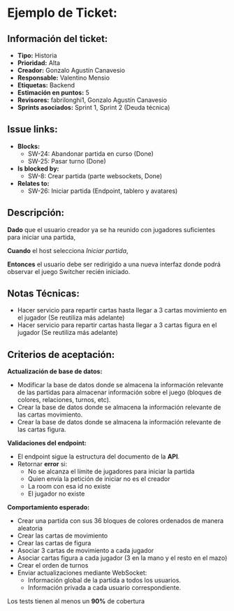 # Ejemplo de Ticket:

## **Información del ticket**: 
- **Tipo:** Historia 
- **Prioridad:** Alta 
- **Creador:** Gonzalo Agustín Canavesio 
- **Responsable:** Valentino Mensio 
- **Etiquetas:** Backend 
- **Estimación en puntos:** 5 
- **Revisores:** fabrilonghi1, Gonzalo Agustín Canavesio 
- **Sprints asociados:** Sprint 1, Sprint 2 (Deuda técnica) 

## **Issue links:** 	
- **Blocks:** 
    - SW-24: Abandonar partida en curso (Done) 
    - SW-25: Pasar turno (Done) 
- **Is blocked by:** 
    - SW-8: Crear partida (parte websockets, Done) 
- **Relates to:** 
    - SW-26: Iniciar partida (Endpoint, tablero y avatares) 

## **Descripción:**  	 
**Dado** que el usuario creador ya se ha reunido con jugadores suficientes para iniciar una partida, 

**Cuando** el host selecciona *Iniciar partida*,

**Entonces** el usuario debe ser redirigido a una nueva interfaz donde podrá observar el juego Switcher recién iniciado. 

## **Notas Técnicas:** 
- Hacer servicio para repartir cartas hasta llegar a 3 cartas movimiento en el jugador (Se reutiliza más adelante) 
- Hacer servicio para repartir cartas hasta llegar a 3 cartas figura en el jugador (Se reutiliza más adelante) 

## **Criterios de aceptación:**
**Actualización de base de datos:** 
- Modificar la base de datos donde se almacena la información relevante de las partidas para almacenar información sobre el juego (bloques de colores, relaciones, turnos, etc). 
- Crear la base de datos donde se almacena la información relevante de las cartas movimiento.
- Crear la base de datos donde se almacena la información relevante de las cartas figura.

**Validaciones del endpoint:** 
- El endpoint sigue la estructura del documento de la **API**.
- Retornar **error** si: 
    - No se alcanza el límite de jugadores para iniciar la partida 
    - Quien envia la petición de iniciar no es el creador 
    - La room con esa id no existe 
    - El jugador no existe 
    
**Comportamiento esperado:** 
- Crear una partida con sus 36 bloques de colores ordenados de manera aleatoria 
- Crear las cartas de movimiento 
- Crear las cartas de figura 
- Asociar 3 cartas de movimiento a cada jugador 
- Asociar cartas figura a cada jugador (3 en la mano y el resto en el mazo) 
- Crear el orden de turnos 
- Enviar actualizaciones mediante WebSocket: 
    - Información global de la partida a todos los usuarios. 
    - Información privada a cada usuario correspondiente. 

Los tests tienen al menos un **90%** de cobertura
